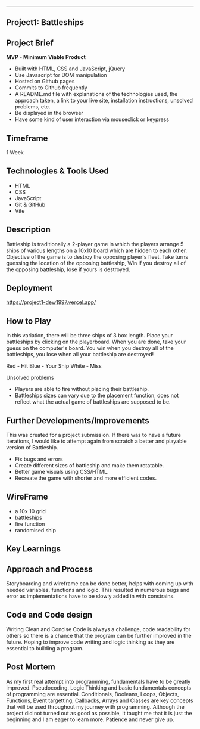 ---

## Project1: Battleships

## Project Brief

**MVP - Minimum Viable Product**

- Built with HTML, CSS and JavaScript, jQuery
- Use Javascript for DOM manipulation
- Hosted on Github pages
- Commits to Github frequently
- A README.md file with explanations of the technologies used, the approach taken, a link to your live site, installation instructions, unsolved problems, etc.
- Be displayed in the browser
- Have some kind of user interaction via mouseclick or keypress

## Timeframe

1 Week

## Technologies & Tools Used

- HTML
- CSS
- JavaScript
- Git & GitHub
- Vite

## Description

Battleship is traditionally a 2-player game in which the players arrange 5 ships of various lengths on a 10x10 board which are hidden to each other.
Objective of the game is to destroy the opposing player's fleet.
Take turns guessing the location of the opposing battleship,
Win if you destroy all of the opposing battleship, lose if yours is destroyed.

## Deployment

https://project1-dew1997.vercel.app/

## How to Play

In this variation, there will be three ships of 3 box length.
Place your battleships by clicking on the playerboard.
When you are done, take your guess on the computer's board.
You win when you destroy all of the battleships, you lose when all your battleship are destroyed!

Red - Hit
Blue - Your Ship
White - Miss

Unsolved problems

- Players are able to fire without placing their battleship.
- Battleships sizes can vary due to the placement function, does not reflect what the actual game of battleships are supposed to be.

## Further Developments/Improvements

This was created for a project submission. If there was to have a future iterations, I would like to attempt again from scratch
a better and playable version of Battleship.

- Fix bugs and errors
- Create different sizes of battleship and make them rotatable.
- Better game visuals using CSS/HTML.
- Recreate the game with shorter and more efficient codes.

## WireFrame

- a 10x 10 grid
- battleships
- fire function
- randomised ship

## Key Learnings

## Approach and Process

Storyboarding and wireframe can be done better, helps with coming up with needed variables, functions and logic.
This resulted in numerous bugs and error as implementations have to be slowly added in with constrains.

## Code and Code design

Writing Clean and Concise Code is always a challenge, code readability for others so there is a chance that the program
can be further improved in the future. Hoping to improve code writing and logic thinking as they are essential to building
a program.

## Post Mortem

As my first real attempt into programming, fundamentals have to be greatly improved. Pseudocoding, Logic Thinking and
basic fundamentals concepts of programming are essential.
Conditionals, Booleans, Loops, Objects, Functions, Event targetting, Callbacks, Arrays and Classes are key concepts
that will be used throughout my journey with programming.
Although the project did not turned out as good as possible, It taught me that it is just the beginning and I am eager to learn more.
Patience and never give up.
